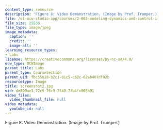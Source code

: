 ```yaml
---
content_type: resource
description: 'Figure 8: Video Demonstration. (Image by Prof. Trumper.)'
file: /ol-ocw-studio-app/courses/2-003-modeling-dynamics-and-control-i-spring-2005/de899ae372c976c975497fb4fe005b91_screenshot2.jpg
file_size: 25538
file_type: image/jpeg
image_metadata:
  caption: ''
  credit: ''
  image-alt: ''
learning_resource_types:
- Labs
license: https://creativecommons.org/licenses/by-nc-sa/4.0/
ocw_type: OCWImage
parent_title: Labs
parent_type: CourseSection
parent_uid: fbc55028-b2c1-01c5-c62c-62ab407df92b
resourcetype: Image
title: screenshot2.jpg
uid: de899ae3-72c9-76c9-7549-7fb4fe005b91
video_files:
  video_thumbnail_file: null
video_metadata:
  youtube_id: null
---
```

Figure 8: Video Demonstration. (Image by Prof. Trumper.)
